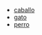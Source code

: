* [caballo](https://encrypted-tbn0.gstatic.com/images?q=tbn%3AANd9GcTRNcZ01uXNZ86J3OglBbw5PAR2WsQl0MC4_A&usqp=CAU)
* [gato](https://www.lavanguardia.com/r/GODO/LV/p6/WebSite/2019/04/02/Recortada/img_mrius_20190402-141602_imagenes_lv_terceros_gato_nombre2-328-kLmH-U461425413181OZB-992x558@LaVanguardia-Web.jpg)
* [perro](https://static2.abc.es/media/familia/2019/07/22/golden-khtC--620x349@abc.jpg)
